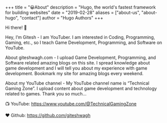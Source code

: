 +++
title = "😀About"
description = "Hugo, the world's fastest framework for building websites"
date = "2019-02-28"
aliases = ["about-us", "about-hugo", "contact"]
author = "Hugo Authors"
+++

Hi there! 👋


Hey, I’m Gitesh - I am YouTuber. I am interested in Coding, Programming, Gaming, etc., so I teach Game Development, Programming, and Software on YouTube.

About giteshwagh.com - I upload Game Development, Programming, and Software related amazing blogs on this site. I spread knowledge about game development and I will tell you about my experience with game development. Bookmark my site for amazing blogs every weekend.

About my YouTube channel - My YouTube channel name is “Technical Gaming Zone”. I upload content about game development and technology related to games. Thank you so much…

📺 YouTube: https://www.youtube.com/@TechnicalGamingZone

❤️ Github: https://github.com/giteshwagh

